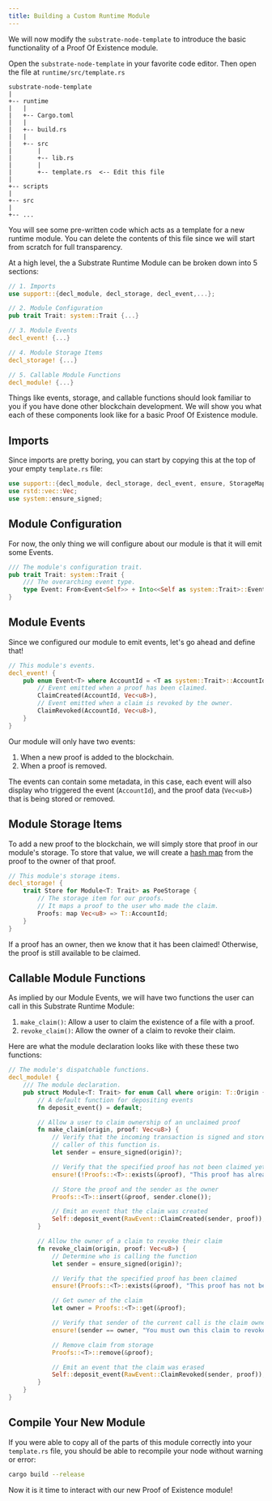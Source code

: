 ```yaml
---
title: Building a Custom Runtime Module
---
```


We will now modify the `substrate-node-template` to introduce the basic
functionality of a Proof Of Existence module.

Open the `substrate-node-template` in your favorite code editor. Then open the
file at `runtime/src/template.rs`

```
substrate-node-template
|
+-- runtime
|   |
|   +-- Cargo.toml
|   |
|   +-- build.rs
|   |
|   +-- src
|       |
|       +-- lib.rs
|       |
|       +-- template.rs  <-- Edit this file
|
+-- scripts
|
+-- src
|
+-- ...
```

You will see some pre-written code which acts as a template for a new runtime
module. You can delete the contents of this file since we will start from
scratch for full transparency.

At a high level, the a Substrate Runtime Module can be broken down into 5
sections:

```rust
// 1. Imports
use support::{decl_module, decl_storage, decl_event,...};

// 2. Module Configuration
pub trait Trait: system::Trait {...}

// 3. Module Events
decl_event! {...}

// 4. Module Storage Items
decl_storage! {...}

// 5. Callable Module Functions
decl_module! {...}
```

Things like events, storage, and callable functions should look familiar to you
if you have done other blockchain development. We will show you what each of
these components look like for a basic Proof Of Existence module.

## Imports

Since imports are pretty boring, you can start by copying this at the top of
your empty `template.rs` file:

```rust 
use support::{decl_module, decl_storage, decl_event, ensure, StorageMap};
use rstd::vec::Vec;
use system::ensure_signed;
```

## Module Configuration

For now, the only thing we will configure about our module is that it will emit
some Events.

```rust 
/// The module's configuration trait.
pub trait Trait: system::Trait {
    /// The overarching event type.
    type Event: From<Event<Self>> + Into<<Self as system::Trait>::Event>;
}
```

## Module Events

Since we configured our module to emit events, let's go ahead and define that!

```rust
// This module's events.
decl_event! {
    pub enum Event<T> where AccountId = <T as system::Trait>::AccountId {
        // Event emitted when a proof has been claimed.
        ClaimCreated(AccountId, Vec<u8>),
        // Event emitted when a claim is revoked by the owner.
        ClaimRevoked(AccountId, Vec<u8>),
    }
}
```

Our module will only have two events:
1. When a new proof is added to the blockchain.
2. When a proof is removed.

The events can contain some metadata, in this case, each event will also display
who triggered the event (`AccountId`), and the proof data (`Vec<u8>`) that is
being stored or removed.

## Module Storage Items

To add a new proof to the blockchain, we will simply store that proof in our
module's storage. To store that value, we will create a [hash
map](https://en.wikipedia.org/wiki/Hash_table) from the proof to the owner of
that proof.

```rust
// This module's storage items.
decl_storage! {
    trait Store for Module<T: Trait> as PoeStorage {
        // The storage item for our proofs.
        // It maps a proof to the user who made the claim.
        Proofs: map Vec<u8> => T::AccountId;
    }
}
```

If a proof has an owner, then we know that it has been claimed! Otherwise, the
proof is still available to be claimed.

## Callable Module Functions

As implied by our Module Events, we will have two functions the user can call in
this Substrate Runtime Module:

1. `make_claim()`: Allow a user to claim the existence of a file with a proof.
2. `revoke_claim()`: Allow the owner of a claim to revoke their claim.

Here are what the module declaration looks like with these these two functions:

```rust
// The module's dispatchable functions.
decl_module! {
    /// The module declaration.
    pub struct Module<T: Trait> for enum Call where origin: T::Origin {
        // A default function for depositing events
        fn deposit_event() = default;

        // Allow a user to claim ownership of an unclaimed proof
        fn make_claim(origin, proof: Vec<u8>) {
            // Verify that the incoming transaction is signed and store who the
            // caller of this function is.
            let sender = ensure_signed(origin)?;

            // Verify that the specified proof has not been claimed yet
            ensure!(!Proofs::<T>::exists(&proof), "This proof has already been claimed.");

            // Store the proof and the sender as the owner
            Proofs::<T>::insert(&proof, sender.clone());

            // Emit an event that the claim was created
            Self::deposit_event(RawEvent::ClaimCreated(sender, proof));
        }

        // Allow the owner of a claim to revoke their claim
        fn revoke_claim(origin, proof: Vec<u8>) {
            // Determine who is calling the function
            let sender = ensure_signed(origin)?;

            // Verify that the specified proof has been claimed
            ensure!(Proofs::<T>::exists(&proof), "This proof has not been stored yet.");

            // Get owner of the claim
            let owner = Proofs::<T>::get(&proof);

            // Verify that sender of the current call is the claim owner
            ensure!(sender == owner, "You must own this claim to revoke it.");

            // Remove claim from storage
            Proofs::<T>::remove(&proof);

            // Emit an event that the claim was erased
            Self::deposit_event(RawEvent::ClaimRevoked(sender, proof));
        }
    }
}
```

## Compile Your New Module

If you were able to copy all of the parts of this module correctly into your
`template.rs` file, you should be able to recompile your node without warning or
error:

```bash
cargo build --release
```

Now it is it time to interact with our new Proof of Existence module!
